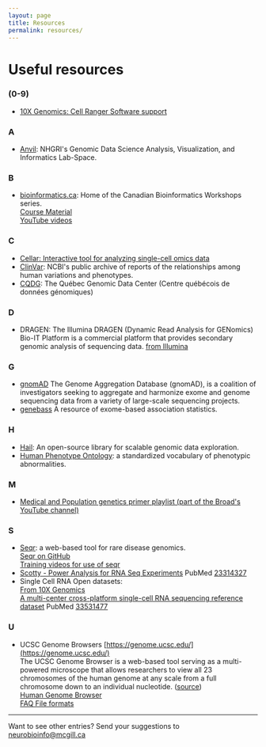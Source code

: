 ```yaml
---
layout: page
title: Resources
permalink: resources/
---
```


# Useful resources

### (0-9)

* [10X Genomics: Cell Ranger Software support](https://support.10xgenomics.com/single-cell-gene-expression/software/pipelines/latest/installation)

### A
* [Anvil](https://anvilproject.org): NHGRI's Genomic Data Science Analysis, Visualization, and Informatics Lab-Space.

### B
* [bioinformatics.ca](http://bioinformatics.ca/): Home of the Canadian Bioinformatics Workshops series. <BR>
[Course Material](https://bioinformaticsdotca.github.io/)<BR>
[YouTube videos](https://www.youtube.com/channel/UCKbkfKk65PZyRCzUwXOJung/featured)

### C

* [Cellar: Interactive tool for analyzing single-cell omics data](https://github.com/euxhenh/cellar/blob/main/README.rst)
* [ClinVar](https://www.ncbi.nlm.nih.gov/clinvar/): NCBI's public archive of reports of the relationships among human variations and phenotypes.
* [CQDG](https://cqdg.ca/en.html): The Québec Genomic Data Center (Centre québécois de données génomiques)

### D


* DRAGEN: The Illumina DRAGEN (Dynamic Read Analysis for GENomics) Bio-IT Platform is a commercial platform that provides secondary genomic analysis of sequencing data. [from Illumina](https://www.illumina.com/products/by-type/informatics-products/dragen-bio-it-platform.html)


### G

* [gnomAD](https://gnomad.broadinstitute.org/) The Genome Aggregation Database (gnomAD), is a coalition of investigators seeking to aggregate and harmonize exome and genome sequencing data from a variety of large-scale sequencing projects.
* [genebass](https://genebass.org/) A resource of exome-based association statistics.

### H

* [Hail](https://hail.is/): An open-source library for scalable genomic data exploration.
* [Human Phenotype Ontology](https://hpo.jax.org/app/): a standardized vocabulary of phenotypic abnormalities.

### M

* [Medical and Population genetics primer playlist (part of the Broad's YouTube channel)](https://www.youtube.com/playlist?list=PLEEE2A91B09B77B4A)  

### S 
* [Seqr](https://seqr.broadinstitute.org/): a web-based tool for rare disease genomics. <BR>
[Seqr on GitHub](https://github.com/broadinstitute/seqr) <BR>
[Training videos for use of seqr](https://www.youtube.com/playlist?list=PLlMMtlgw6qNiY6mkBu111-lpmANKHdGKM)
* [Scotty - Power Analysis for RNA Seq Experiments](http://scotty.genetics.utah.edu/) PubMed [23314327](https://pubmed.ncbi.nlm.nih.gov/23314327/)
* Single Cell RNA Open datasets: <BR>
[From 10X Genomics](https://www.10xgenomics.com/resources/datasets?query=&page=1&configure%5Bfacets%5D%5B0%5D=chemistryVersionAndThroughput&configure%5Bfacets%5D%5B1%5D=pipeline.version&configure%5BhitsPerPage%5D=500) <BR>
[A multi-center cross-platform single-cell RNA sequencing reference dataset](https://www.nature.com/articles/s41597-021-00809-x.pdf) PubMed [33531477](https://pubmed.ncbi.nlm.nih.gov/33531477/)

### U 

* UCSC Genome Browsers [https://genome.ucsc.edu/](https://genome.ucsc.edu/)<BR>
The UCSC Genome Browser is a web-based tool serving as a multi-powered microscope that allows researchers to view all 23 chromosomes of the human genome at any scale from a full chromosome down to an individual nucleotide. ([source](https://genome.ucsc.edu/goldenPath/history.html)) <BR>
[Human Genome Browser](https://genome.ucsc.edu/cgi-bin/hgGateway) <BR>
[FAQ File formats](https://genome.ucsc.edu/FAQ/FAQformat.html) <BR>



----

Want to see other entries? Send your suggestions to [neurobioinfo@mcgill.ca](mailto:neurobioinfo@mcgill.ca)



